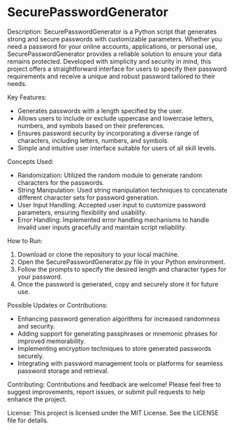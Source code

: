 # SecurePasswordGenerator

Description:
SecurePasswordGenerator is a Python script that generates strong and secure passwords with customizable parameters. Whether you need a password for your online accounts, applications, or personal use, SecurePasswordGenerator provides a reliable solution to ensure your data remains protected. Developed with simplicity and security in mind, this project offers a straightforward interface for users to specify their password requirements and receive a unique and robust password tailored to their needs.

Key Features:
- Generates passwords with a length specified by the user.
- Allows users to include or exclude uppercase and lowercase letters, numbers, and symbols based on their preferences.
- Ensures password security by incorporating a diverse range of characters, including letters, numbers, and symbols.
- Simple and intuitive user interface suitable for users of all skill levels.
  
Concepts Used:
- Randomization: Utilized the random module to generate random characters for the passwords.
- String Manipulation: Used string manipulation techniques to concatenate different character sets for password generation.
- User Input Handling: Accepted user input to customize password parameters, ensuring flexibility and usability.
- Error Handling: Implemented error handling mechanisms to handle invalid user inputs gracefully and maintain script reliability.

How to Run:
1. Download or clone the repository to your local machine.
2. Open the SecurePasswordGenerator.py file in your Python environment.
3. Follow the prompts to specify the desired length and character types for your password.
3. Once the password is generated, copy and securely store it for future use.

Possible Updates or Contributions:
- Enhancing password generation algorithms for increased randomness and security.
- Adding support for generating passphrases or mnemonic phrases for improved memorability.
- Implementing encryption techniques to store generated passwords securely.
- Integrating with password management tools or platforms for seamless password storage and retrieval.

Contributing:
Contributions and feedback are welcome! Please feel free to suggest improvements, report issues, or submit pull requests to help enhance the project.

License:
This project is licensed under the MIT License. See the LICENSE file for details.


